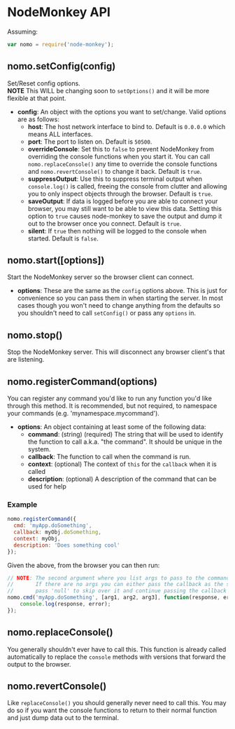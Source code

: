 # NodeMonkey API
Assuming:
```js
var nomo = require('node-monkey');
```

## nomo.setConfig(config)
Set/Reset config options.  
**NOTE** This WILL be changing soon to `setOptions()` and it will be more flexible at that point.

* **config**: An object with the options you want to set/change. Valid options are as follows:
    * **host**: The host network interface to bind to. Default is `0.0.0.0` which means ALL interfaces.
    * **port**: The port to listen on. Default is `50500`.
    * **overrideConsole**: Set this to `false` to prevent NodeMonkey from overriding the console functions when you start it. You can call `nomo.replaceConsole()` any time to override the console functions and `nomo.revertConsole()` to change it back. Default is `true`.
    * **suppressOutput**: Use this to suppress terminal output when `console.log()` is called, freeing the console from clutter and allowing you to only inspect objects through the browser. Default is `true`.
    * **saveOutput**: If data is logged before you are able to connect your browser, you may still want to be able to view this data. Setting this option to `true` causes node-monkey to save the output and dump it out to the browser once you connect. Default is `true`.
    * **silent**: If `true` then nothing will be logged to the console when started. Default is `false`.

## nomo.start([options])
Start the NodeMonkey server so the browser client can connect.

* **options**: These are the same as the `config` options above. This is just for convenience so you can pass them in when starting the server. In most cases though you won't need to change anything from the defaults so you shouldn't need to call `setConfig()` or pass any `options` in.

## nomo.stop()
Stop the NodeMonkey server. This will disconnect any browser client's that are listening.

## nomo.registerCommand(options)
You can register any command you'd like to run any function you'd like through this method. It is recommended, but not required, to namespace your commands (e.g. 'mynamespace.mycommand').

* **options**: An object containing at least some of the following data:
  * **command**: (string) (required) The string that will be used to identify the function to call a.k.a. "the command". It should be unique in the system.
  * **callback**: The function to call when the command is run.
  * **context**: (optional) The context of `this` for the `callback` when it is called
  * **description**: (optional) A description of the command that can be used for help

### Example

```js
nomo.registerCommand({
  cmd: 'myApp.doSomething',
  callback: myObj.doSomething,
  context: myObj,
  description: 'Does something cool'
});
```

Given the above, from the browser you can then run:

```js
// NOTE: The second argument where you list args to pass to the command is now optional.
//       If there are no args you can either pass the callback as the second argument or
//       pass 'null' to skip over it and continue passing the callback as the 3rd argument.
nomo.cmd('myApp.doSomething', [arg1, arg2, arg3], function(response, error) {
    console.log(response, error);
});
```

## nomo.replaceConsole()
You generally shouldn't ever have to call this. This function is already called automatically to replace the `console` methods with versions that forward the output to the browser.

## nomo.revertConsole()
Like `replaceConsole()` you should generally never need to call this. You may do so if you want the console functions to return to their normal function and just dump data out to the terminal.

